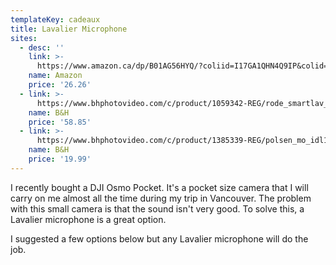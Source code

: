 ```yaml
---
templateKey: cadeaux
title: Lavalier Microphone
sites:
  - desc: ''
    link: >-
      https://www.amazon.ca/dp/B01AG56HYQ/?coliid=I17GA1QHN4Q9IP&colid=2JQ92RAZIDPNX&psc=0&ref_=lv_ov_lig_dp_it
    name: Amazon
    price: '26.26'
  - link: >-
      https://www.bhphotovideo.com/c/product/1059342-REG/rode_smartlav_smart_lav_lav_mic_for.html
    name: B&H
    price: '58.85'
  - link: >-
      https://www.bhphotovideo.com/c/product/1385339-REG/polsen_mo_idl1_lavalier_w_switch_for.html
    name: B&H
    price: '19.99'
---
```

I recently bought a DJI Osmo Pocket. It's a pocket size camera that I will carry on me almost all the time during my trip in Vancouver. The problem with this small camera is that the sound isn't very good. To solve this, a Lavalier microphone is a great option.

I suggested a few options below but any Lavalier microphone will do the job.
